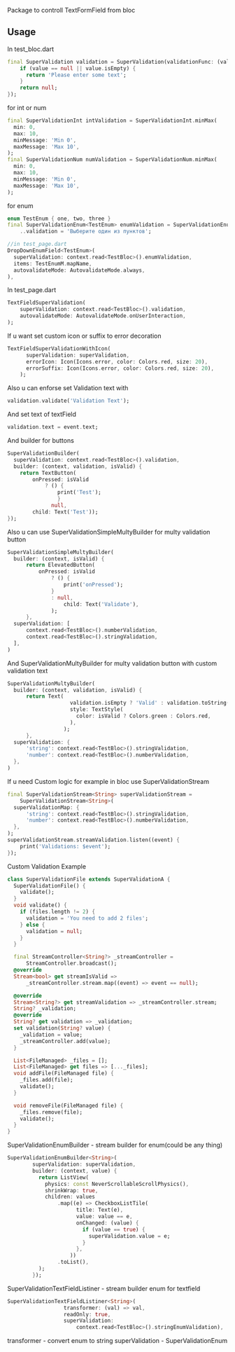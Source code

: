 Package to controll TextFormField from bloc

## Usage
In test_bloc.dart
```dart
final SuperValidation validation = SuperValidation(validationFunc: (value) {
    if (value == null || value.isEmpty) {
      return 'Please enter some text';
    }
    return null;
});
```
for int or num
```dart
final SuperValidationInt intValidation = SuperValidationInt.minMax(
  min: 0,
  max: 10,
  minMessage: 'Min 0',
  maxMessage: 'Max 10',
);
final SuperValidationNum numValidation = SuperValidationNum.minMax(
  min: 0,
  max: 10,
  minMessage: 'Min 0',
  maxMessage: 'Max 10',
);
```

for enum
```dart
enum TestEnum { one, two, three }
final SuperValidationEnum<TestEnum> enumValidation = SuperValidationEnum()
    ..validation = 'Выберите один из пунктов';

//in test_page.dart
DropDownEnumField<TestEnum>(
  superValidation: context.read<TestBloc>().enumValidation,
  items: TestEnumM.mapName,
  autovalidateMode: AutovalidateMode.always,
),
```

In test_page.dart
```dart
TextFieldSuperValidation(
    superValidation: context.read<TestBloc>().validation,
    autovalidateMode: AutovalidateMode.onUserInteraction,
);
```
If u want set custom icon or suffix to error decoration
```dart
TextFieldSuperValidationWithIcon(
      superValidation: superValidation,
      errorIcon: Icon(Icons.error, color: Colors.red, size: 20),
      errorSuffix: Icon(Icons.error, color: Colors.red, size: 20),
    );
```
Also u can enforse set Validation text with

```dart
validation.validate('Validation Text');
```

And set text of textField
    
```dart
validation.text = event.text;
```

And builder for buttons
    
```dart
SuperValidationBuilder(
  superValidation: context.read<TestBloc>().validation,
  builder: (context, validation, isValid) {
    return TextButton(
        onPressed: isValid
            ? () {
                print('Test');
                }
              null,
        child: Text('Test'));
});
```

Also u can use SuperValidationSimpleMultyBuilder for multy validation button

```dart
SuperValidationSimpleMultyBuilder(
  builder: (context, isValid) {
      return ElevatedButton(
          onPressed: isValid
              ? () {
                  print('onPressed');
              }
              : null,
                  child: Text('Validate'),
              );
      },
  superValidation: [
      context.read<TestBloc>().numberValidation,
      context.read<TestBloc>().stringValidation,
  ],
)
```

And SuperValidationMultyBuilder for multy validation button with custom validation text

```dart
SuperValidationMultyBuilder(
  builder: (context, validation, isValid) {
      return Text(
                    validation.isEmpty ? 'Valid' : validation.toString(),
                    style: TextStyle(
                      color: isValid ? Colors.green : Colors.red,
                    ),
                  );
      },
  superValidation: {
      'string': context.read<TestBloc>().stringValidation,
      'number': context.read<TestBloc>().numberValidation,
  },
)
```

If u need Custom logic for example in bloc use SuperValidationStream<T>
```dart
final SuperValidationStream<String> superValidationStream =
    SuperValidationStream<String>(
  superValidationMap: {
      'string': context.read<TestBloc>().stringValidation,
      'number': context.read<TestBloc>().numberValidation,
  },
);
superValidationStream.streamValidation.listen((event) {
    print('Validations: $event');
});
```

Custom Validation Example
```dart
class SuperValidationFile extends SuperValidationA {
  SuperValidationFile() {
    validate();
  }
  void validate() {
    if (files.length != 2) {
      validation = 'You need to add 2 files';
    } else {
      validation = null;
    }
  }

  final StreamController<String?> _streamController =
      StreamController.broadcast();
  @override
  Stream<bool> get streamIsValid =>
      _streamController.stream.map((event) => event == null);

  @override
  Stream<String?> get streamValidation => _streamController.stream;
  String? _validation;
  @override
  String? get validation => _validation;
  set validation(String? value) {
    _validation = value;
    _streamController.add(value);
  }

  List<FileManaged> _files = [];
  List<FileManaged> get files => [..._files];
  void addFile(FileManaged file) {
    _files.add(file);
    validate();
  }

  void removeFile(FileManaged file) {
    _files.remove(file);
    validate();
  }
}
```

SuperValidationEnumBuilder - stream builder for enum(could be any thing)
```dart
SuperValidationEnumBuilder<String>(
        superValidation: superValidation,
        builder: (context, value) {
          return ListView(
            physics: const NeverScrollableScrollPhysics(),
            shrinkWrap: true,
            children: values
                .map((e) => CheckboxListTile(
                      title: Text(e),
                      value: value == e,
                      onChanged: (value) {
                        if (value == true) {
                          superValidation.value = e;
                        }
                      },
                    ))
                .toList(),
          );
        });
```


SuperValidationTextFieldListiner - stream builder enum for textfield
```dart
SuperValidationTextFieldListiner<String>(
                  transformer: (val) => val,
                  readOnly: true,
                  superValidation:
                      context.read<TestBloc>().stringEnumValidation),
```
transformer - convert enum to string
superValidation - SuperValidationEnum<T>
